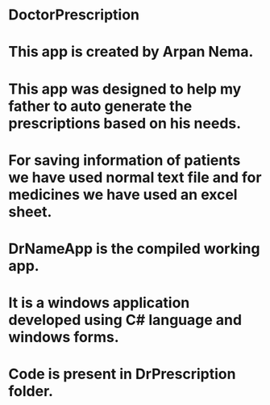 # DoctorPrescription
# This app is created by Arpan Nema.
# This app was designed to help my father to auto generate the prescriptions based on his needs.
# For saving information of patients we have used normal text file and for medicines we have used an excel sheet.
# DrNameApp is the compiled working app.
# It is a windows application developed using C# language and windows forms.
# Code is present in DrPrescription folder.
